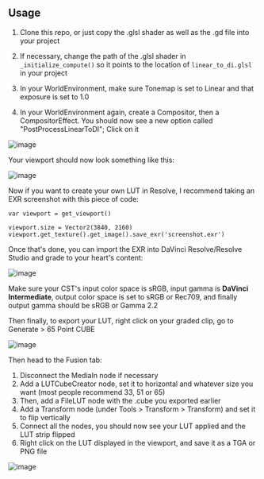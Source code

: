 ## Usage

1. Clone this repo, or just copy the .glsl shader as well as the .gd file into your project

2. If necessary, change the path of the .glsl shader in `_initialize_compute()` so it points to the location of `linear_to_di.glsl` in your project

3. In your WorldEnvironment, make sure Tonemap is set to Linear and that exposure is set to 1.0

4. In your WorldEnvironment again, create a Compositor, then a CompositorEffect. You should now see a new option called "PostProcessLinearToDI"; Click on it

![image](https://github.com/user-attachments/assets/70c61c4e-d6d0-47a0-a0f6-7bbfbf807ee9)

Your viewport should now look something like this:

![image](https://github.com/user-attachments/assets/f6bd7313-8c1b-4203-a186-5d6d3645dfeb)

Now if you want to create your own LUT in Resolve, I recommend taking an EXR screenshot with this piece of code:
```
var viewport = get_viewport()

viewport.size = Vector2(3840, 2160)
viewport.get_texture().get_image().save_exr('screenshot.exr')
```

Once that's done, you can import the EXR into DaVinci Resolve/Resolve Studio and grade to your heart's content:

![image](https://github.com/user-attachments/assets/538176b0-5131-4048-b65c-fb37ac6f49cb)

Make sure your CST's input color space is sRGB, input gamma is **DaVinci Intermediate**, output color space is set to sRGB or Rec709, and finally output gamma should be sRGB or Gamma 2.2

Then finally, to export your LUT, right click on your graded clip, go to Generate > 65 Point CUBE

![image](https://github.com/user-attachments/assets/76cb597f-6def-4ca0-99a3-59326c5b9f3b)

Then head to the Fusion tab:

1. Disconnect the MediaIn node if necessary
2. Add a LUTCubeCreator node, set it to horizontal and whatever size you want (most people recommend 33, 51 or 65)
3. Then, add a FileLUT node with the .cube you exported earlier
4. Add a Transform node (under Tools > Transform > Transform) and set it to flip vertically
5. Connect all the nodes, you should now see your LUT applied and the LUT strip flipped
6. Right click on the LUT displayed in the viewport, and save it as a TGA or PNG file

![image](https://github.com/user-attachments/assets/60ae8acf-6b22-4524-8d75-dd1200829bbb)


